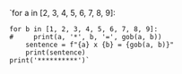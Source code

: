 


`for a in [2, 3, 4, 5, 6, 7, 8, 9]:
    
    for b in [1, 2, 3, 4, 5, 6, 7, 8, 9]:
    #     print(a, '*', b, '=', gob(a, b))
        sentence = f"{a} x {b} = {gob(a, b)}"
        print(sentence)
    print('**********')`

